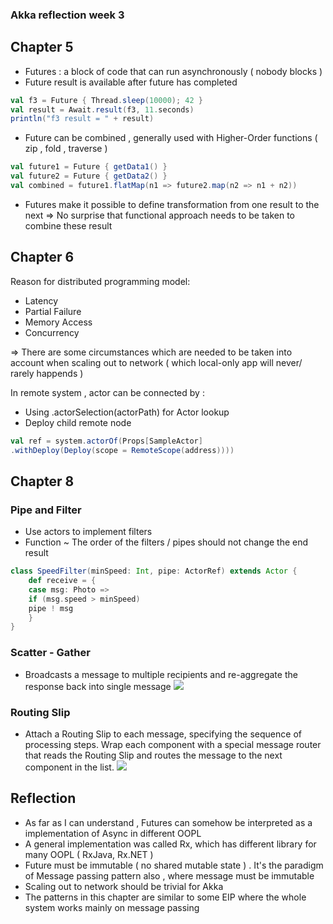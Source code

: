 ### Akka reflection week 3


## Chapter 5

- Futures : a block of code that can run asynchronously ( nobody blocks )
- Future result is available after future has completed 
```scala
val f3 = Future { Thread.sleep(10000); 42 }
val result = Await.result(f3, 11.seconds)
println("f3 result = " + result)
```

- Future can be combined , generally used with Higher-Order functions ( zip , fold , traverse )

```scala
val future1 = Future { getData1() }
val future2 = Future { getData2() }
val combined = future1.flatMap(n1 => future2.map(n2 => n1 + n2))

```
- Futures make it possible to define transformation from one result to the next => No surprise that functional approach needs to be taken to combine these result


## Chapter 6

Reason for distributed programming model:
- Latency
- Partial Failure
- Memory Access
- Concurrency

=> There are some circumstances which are needed to be taken into account when scaling out to network ( which local-only app will never/ rarely happends ) 

In remote system , actor can be connected by : 
- Using  .actorSelection(actorPath) for Actor lookup
- Deploy child remote node 
```scala
val ref = system.actorOf(Props[SampleActor]
.withDeploy(Deploy(scope = RemoteScope(address))))
```

## Chapter 8

### Pipe and Filter

- Use actors to implement filters
- Function ~ The order of the filters / pipes should not change the end result

```scala
class SpeedFilter(minSpeed: Int, pipe: ActorRef) extends Actor {
    def receive = {
    case msg: Photo =>
    if (msg.speed > minSpeed)
    pipe ! msg
    }
}
```

### Scatter - Gather
- Broadcasts a message to multiple recipients and re-aggregate the response back into single message
![](http://www.enterpriseintegrationpatterns.com/img/BroadcastAggregate.gif)

### Routing Slip
- Attach a Routing Slip to each message, specifying the sequence of processing steps. Wrap each component with a special message router that reads the Routing Slip and routes the message to the next component in the list.
![](http://www.enterpriseintegrationpatterns.com/img/RoutingTableSimple.gif)

## Reflection

- As far as I can understand , Futures can somehow be interpreted as a implementation of Async in different OOPL 
- A general implementation was called Rx, which has different library for many OOPL ( RxJava, Rx.NET )
- Future must be immutable ( no shared mutable state ) . It's the paradigm of Message passing pattern also , where message must be immutable
- Scaling out to network should be trivial for Akka
- The patterns in this chapter are similar to some EIP where the whole system works mainly on message passing 